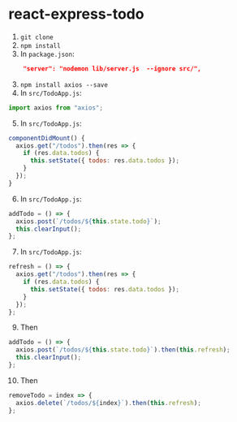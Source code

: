 # react-express-todo

1. `git clone`
2. `npm install`
3. In `package.json`:

```json
    "server": "nodemon lib/server.js  --ignore src/",
```

3. `npm install axios --save`
4. In `src/TodoApp.js`:

```javascript
import axios from "axios";
```

5. In `src/TodoApp.js`:

```javascript
componentDidMount() {
  axios.get("/todos").then(res => {
    if (res.data.todos) {
      this.setState({ todos: res.data.todos });
    }
  });
}
```

6. In `src/TodoApp.js`:

```javascript
addTodo = () => {
  axios.post(`/todos/${this.state.todo}`);
  this.clearInput();
};
```

7. In `src/TodoApp.js`:

```javascript
refresh = () => {
  axios.get("/todos").then(res => {
    if (res.data.todos) {
      this.setState({ todos: res.data.todos });
    }
  });
};
```

9. Then

```javascript
addTodo = () => {
  axios.post(`/todos/${this.state.todo}`).then(this.refresh);
  this.clearInput();
};
```

10. Then

```javascript
removeTodo = index => {
  axios.delete(`/todos/${index}`).then(this.refresh);
};
```
